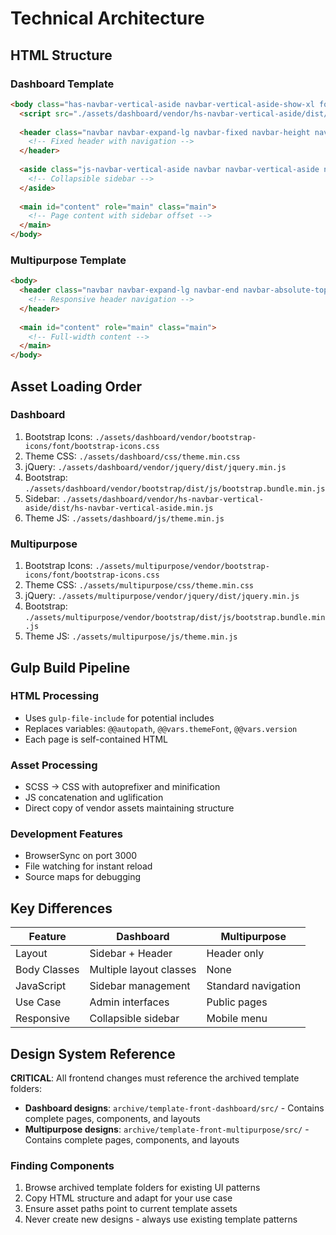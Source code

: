 # Technical Architecture

## HTML Structure

### Dashboard Template
```html
<body class="has-navbar-vertical-aside navbar-vertical-aside-show-xl footer-offset">
  <script src="./assets/dashboard/vendor/hs-navbar-vertical-aside/dist/hs-navbar-vertical-aside-mini-cache.js"></script>
  
  <header class="navbar navbar-expand-lg navbar-fixed navbar-height navbar-container navbar-bordered bg-white">
    <!-- Fixed header with navigation -->
  </header>
  
  <aside class="js-navbar-vertical-aside navbar navbar-vertical-aside navbar-vertical navbar-vertical-fixed navbar-expand-xl navbar-bordered bg-white">
    <!-- Collapsible sidebar -->
  </aside>
  
  <main id="content" role="main" class="main">
    <!-- Page content with sidebar offset -->
  </main>
</body>
```

### Multipurpose Template
```html
<body>
  <header class="navbar navbar-expand-lg navbar-end navbar-absolute-top navbar-light navbar-show-hide">
    <!-- Responsive header navigation -->
  </header>
  
  <main id="content" role="main" class="main">
    <!-- Full-width content -->
  </main>
</body>
```

## Asset Loading Order

### Dashboard
1. Bootstrap Icons: `./assets/dashboard/vendor/bootstrap-icons/font/bootstrap-icons.css`
2. Theme CSS: `./assets/dashboard/css/theme.min.css`
3. jQuery: `./assets/dashboard/vendor/jquery/dist/jquery.min.js`
4. Bootstrap: `./assets/dashboard/vendor/bootstrap/dist/js/bootstrap.bundle.min.js`
5. Sidebar: `./assets/dashboard/vendor/hs-navbar-vertical-aside/dist/hs-navbar-vertical-aside.min.js`
6. Theme JS: `./assets/dashboard/js/theme.min.js`

### Multipurpose
1. Bootstrap Icons: `./assets/multipurpose/vendor/bootstrap-icons/font/bootstrap-icons.css`
2. Theme CSS: `./assets/multipurpose/css/theme.min.css`
3. jQuery: `./assets/multipurpose/vendor/jquery/dist/jquery.min.js`
4. Bootstrap: `./assets/multipurpose/vendor/bootstrap/dist/js/bootstrap.bundle.min.js`
5. Theme JS: `./assets/multipurpose/js/theme.min.js`

## Gulp Build Pipeline

### HTML Processing
- Uses `gulp-file-include` for potential includes
- Replaces variables: `@@autopath`, `@@vars.themeFont`, `@@vars.version`
- Each page is self-contained HTML

### Asset Processing
- SCSS → CSS with autoprefixer and minification
- JS concatenation and uglification
- Direct copy of vendor assets maintaining structure

### Development Features
- BrowserSync on port 3000
- File watching for instant reload
- Source maps for debugging

## Key Differences

| Feature | Dashboard | Multipurpose |
|---------|-----------|--------------|
| Layout | Sidebar + Header | Header only |
| Body Classes | Multiple layout classes | None |
| JavaScript | Sidebar management | Standard navigation |
| Use Case | Admin interfaces | Public pages |
| Responsive | Collapsible sidebar | Mobile menu |

## Design System Reference

**CRITICAL**: All frontend changes must reference the archived template folders:

- **Dashboard designs**: `archive/template-front-dashboard/src/` - Contains complete pages, components, and layouts
- **Multipurpose designs**: `archive/template-front-multipurpose/src/` - Contains complete pages, components, and layouts

### Finding Components
1. Browse archived template folders for existing UI patterns
2. Copy HTML structure and adapt for your use case  
3. Ensure asset paths point to current template assets
4. Never create new designs - always use existing template patterns